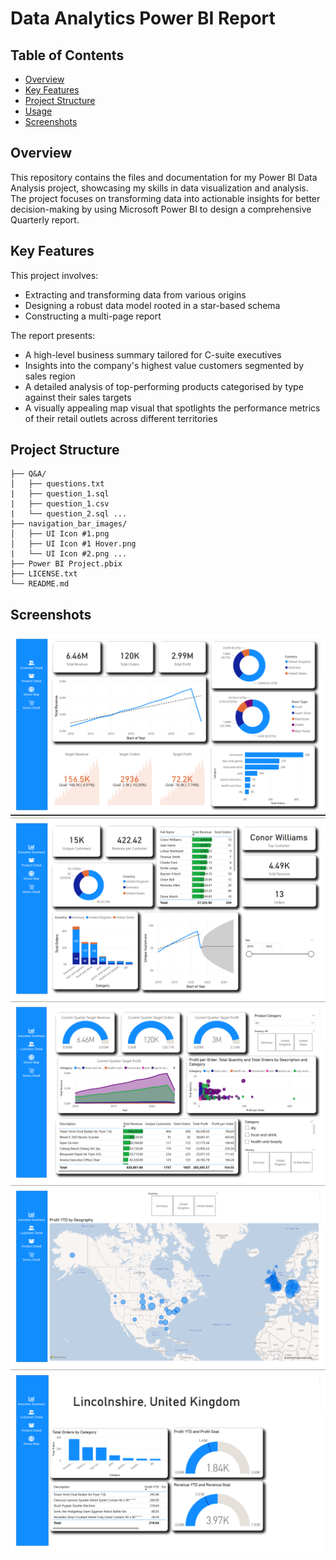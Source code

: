 # Data Analytics Power BI Report
## Table of Contents
- [Overview](#overview)
- [Key Features](#key-features)
- [Project Structure](#project-structure)
- [Usage](#usage)
- [Screenshots](#screenshots)

## Overview
This repository contains the files and documentation for my Power BI Data Analysis project, showcasing my skills in data visualization and analysis. The project focuses on transforming data into actionable insights for better decision-making by using Microsoft Power BI to design a comprehensive Quarterly report.

## Key Features
This project involves:
- Extracting and transforming data from various origins
- Designing a robust data model rooted in a star-based schema
- Constructing a multi-page report

The report presents:
- A high-level business summary tailored for C-suite executives
- Insights into the company's highest value customers segmented by sales region
- A detailed analysis of top-performing products categorised by type against their sales targets
- A visually appealing map visual that spotlights the performance metrics of their retail outlets across different territories

## Project Structure
```
├── Q&A/ 
│   ├── questions.txt
|   ├── question_1.sql
|   ├── question_1.csv
|   └── question_2.sql ...
├── navigation_bar_images/
│   ├── UI Icon #1.png
│   ├── UI Icon #1 Hover.png 
|   └── UI Icon #2.png ...
├── Power BI Project.pbix
├── LICENSE.txt
└── README.md
```

## Screenshots
![Exectutive Summary](1-Executive%20Summary.png "Executive Summary")
![Customer Detail](2-Customer%20Detail.png "Customer Detail")
![Product Detail](3-Product%20Detail.png "Product Detail")
![Stores Map](4-Stores%20Map.png "Stores Map")
![Stores Detail](5-Stores%20Detail.png "Stores Detail")
